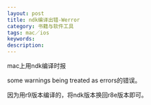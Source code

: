 ```yaml
---
layout: post
title: ndk编译出错-Werror
category: 书籍与软件工具
tags: mac／ios
keywords: 
description: 
---
```


mac上用ndk编译时报

some warnings being treated as errors的错误。

因为用r9版本编译的，将ndk版本换回r8e版本即可。






